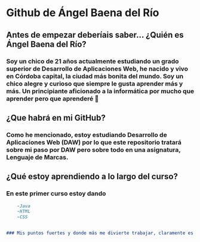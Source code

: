 # Github de Ángel Baena del Río

## Antes de empezar deberíais saber... ¿Quién es Ángel Baena del Río?
### Soy un chico de 21 años actualmente estudiando un grado superior de Desarrollo de Aplicaciones Web, he nacido y vivo en Córdoba capital, la ciudad más bonita del mundo. Soy un chico alegre y curioso que siempre le gusta aprender más y más. Un principiante aficionado a la informática por mucho que aprender pero que aprenderé :exploding_head:

## ¿Que habrá en mi GitHub?

### Como he mencionado, estoy estudiando Desarrollo de Aplicaciones Web (DAW) por lo que este repositorio tratará sobre mi paso por DAW pero sobre todo en una asignatura, Lenguaje de Marcas.

## ¿Qué estoy aprendiendo a lo largo del curso?

### En este primer curso estoy dando

```markdown
    -Java 
    -HTML 
    -CSS 


### Mis puntos fuertes y donde más me divierte trabajar, claramente es con HTML y CSS, Java poco a poco lo voy controlando mas y mas pero en lo que más invierto mi tiempo es en Base de Datos, mi objetivo es especializarme en AWS


